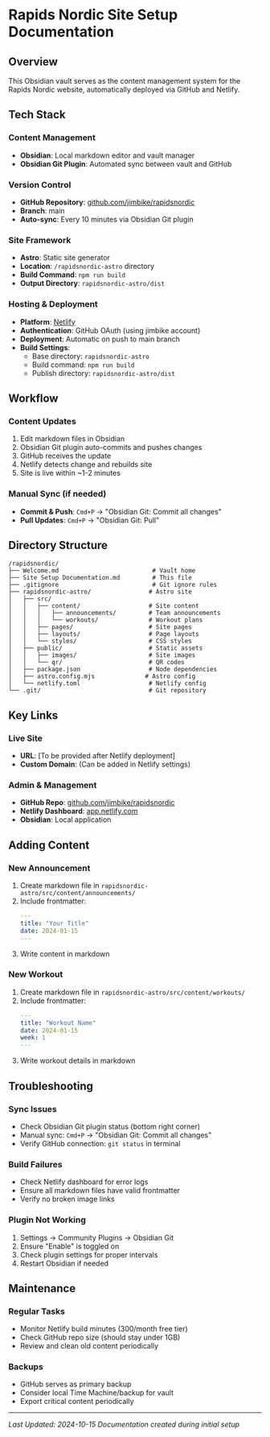 # Rapids Nordic Site Setup Documentation

## Overview
This Obsidian vault serves as the content management system for the Rapids Nordic website, automatically deployed via GitHub and Netlify.

## Tech Stack

### Content Management
- **Obsidian**: Local markdown editor and vault manager
- **Obsidian Git Plugin**: Automated sync between vault and GitHub

### Version Control
- **GitHub Repository**: [github.com/jimbike/rapidsnordic](https://github.com/jimbike/rapidsnordic)
- **Branch**: main
- **Auto-sync**: Every 10 minutes via Obsidian Git plugin

### Site Framework
- **Astro**: Static site generator
- **Location**: `/rapidsnordic-astro` directory
- **Build Command**: `npm run build`
- **Output Directory**: `rapidsnordic-astro/dist`

### Hosting & Deployment
- **Platform**: [Netlify](https://app.netlify.com)
- **Authentication**: GitHub OAuth (using jimbike account)
- **Deployment**: Automatic on push to main branch
- **Build Settings**:
  - Base directory: `rapidsnordic-astro`
  - Build command: `npm run build`
  - Publish directory: `rapidsnordic-astro/dist`

## Workflow

### Content Updates
1. Edit markdown files in Obsidian
2. Obsidian Git plugin auto-commits and pushes changes
3. GitHub receives the update
4. Netlify detects change and rebuilds site
5. Site is live within ~1-2 minutes

### Manual Sync (if needed)
- **Commit & Push**: `Cmd+P` → "Obsidian Git: Commit all changes"
- **Pull Updates**: `Cmd+P` → "Obsidian Git: Pull"

## Directory Structure

```
/rapidsnordic/
├── Welcome.md                          # Vault home
├── Site Setup Documentation.md         # This file
├── .gitignore                          # Git ignore rules
├── rapidsnordic-astro/                # Astro site
│   ├── src/
│   │   ├── content/                   # Site content
│   │   │   ├── announcements/         # Team announcements
│   │   │   └── workouts/              # Workout plans
│   │   ├── pages/                     # Site pages
│   │   ├── layouts/                   # Page layouts
│   │   └── styles/                    # CSS styles
│   ├── public/                        # Static assets
│   │   ├── images/                    # Site images
│   │   └── qr/                        # QR codes
│   ├── package.json                   # Node dependencies
│   ├── astro.config.mjs              # Astro config
│   └── netlify.toml                   # Netlify config
└── .git/                              # Git repository

```

## Key Links

### Live Site
- **URL**: [To be provided after Netlify deployment]
- **Custom Domain**: (Can be added in Netlify settings)

### Admin & Management
- **GitHub Repo**: [github.com/jimbike/rapidsnordic](https://github.com/jimbike/rapidsnordic)
- **Netlify Dashboard**: [app.netlify.com](https://app.netlify.com)
- **Obsidian**: Local application

## Adding Content

### New Announcement
1. Create markdown file in `rapidsnordic-astro/src/content/announcements/`
2. Include frontmatter:
   ```yaml
   ---
   title: "Your Title"
   date: 2024-01-15
   ---
   ```
3. Write content in markdown

### New Workout
1. Create markdown file in `rapidsnordic-astro/src/content/workouts/`
2. Include frontmatter:
   ```yaml
   ---
   title: "Workout Name"
   date: 2024-01-15
   week: 1
   ---
   ```
3. Write workout details in markdown

## Troubleshooting

### Sync Issues
- Check Obsidian Git plugin status (bottom right corner)
- Manual sync: `Cmd+P` → "Obsidian Git: Commit all changes"
- Verify GitHub connection: `git status` in terminal

### Build Failures
- Check Netlify dashboard for error logs
- Ensure all markdown files have valid frontmatter
- Verify no broken image links

### Plugin Not Working
1. Settings → Community Plugins → Obsidian Git
2. Ensure "Enable" is toggled on
3. Check plugin settings for proper intervals
4. Restart Obsidian if needed

## Maintenance

### Regular Tasks
- Monitor Netlify build minutes (300/month free tier)
- Check GitHub repo size (should stay under 1GB)
- Review and clean old content periodically

### Backups
- GitHub serves as primary backup
- Consider local Time Machine/backup for vault
- Export critical content periodically

---

*Last Updated: 2024-10-15*
*Documentation created during initial setup*